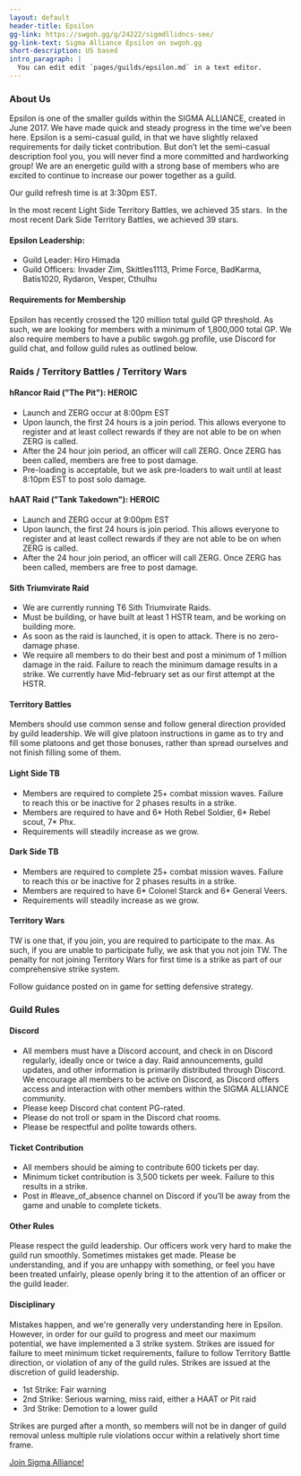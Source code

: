 ```yaml
---
layout: default
header-title: Epsilon
gg-link: https://swgoh.gg/g/24222/sigmdllidncs-see/
gg-link-text: Sigma Alliance Epsilon on swgoh.gg
short-description: US based
intro_paragraph: |
  You can edit edit `pages/guilds/epsilon.md` in a text editor.
---
```


### About Us

Epsilon is one of the smaller guilds within the SIGMA ALLIANCE, created in June 2017. We have made quick and steady progress in the time we’ve been here. Epsilon is a semi-casual guild, in that we have slightly relaxed requirements for daily ticket contribution. But don’t let the semi-casual description fool you, you will never find a more committed and hardworking group! We are an energetic guild with a strong base of members who are excited to continue to increase our power together as a guild.

Our guild refresh time is at 3:30pm EST. 

In the most recent Light Side Territory Battles, we achieved 35 stars.  In the most recent Dark Side Territory Battles, we achieved 39 stars.  

#### Epsilon Leadership:

* Guild Leader: Hiro Himada
* Guild Officers: Invader Zim, Skittles1113, Prime Force, BadKarma, Batis1020, Rydaron, Vesper, Cthulhu

#### Requirements for Membership

Epsilon has recently crossed the 120 million total guild GP threshold. As such, we are looking for members with a minimum of 1,800,000 total GP. We also require members to have a public swgoh.gg profile, use Discord for guild chat, and follow guild rules as outlined below.


### Raids / Territory Battles / Territory Wars

#### hRancor Raid ("The Pit"): HEROIC


* Launch and ZERG occur at 8:00pm EST
* Upon launch, the first 24 hours is a join period.  This allows everyone to register and at least collect rewards if they are not able to be on when ZERG is called.
* After the 24 hour join period, an officer will call ZERG. Once ZERG has been called, members are free to post damage.
* Pre-loading is acceptable, but we ask pre-loaders to wait until at least 8:10pm EST to post solo damage.

#### hAAT Raid ("Tank Takedown"): HEROIC

* Launch and ZERG occur at 9:00pm EST
* Upon launch, the first 24 hours is join period. This allows everyone to register and at least collect rewards if they are not able to be on when ZERG is called.
* After the 24 hour join period, an officer will call ZERG. Once ZERG has been called, members are free to post damage.

#### Sith Triumvirate Raid

* We are currently running T6 Sith Triumvirate Raids.
* Must be building, or have built at least 1 HSTR team, and be working on building more.
* As soon as the raid is launched, it is open to attack. There is no zero-damage phase.
* We require all members to do their best and post a minimum of 1 million damage in the raid. Failure to reach the minimum damage results in a strike. We currently have Mid-february set as our first attempt at the HSTR.

#### Territory Battles

Members should use common sense and follow general direction provided by guild leadership. We will give platoon instructions in game as to try and fill some platoons and get those bonuses, rather than spread ourselves and not finish filling some of them.

#### Light Side TB

* Members are required to complete 25+ combat mission waves.  Failure to reach this or be inactive for 2 phases results in a strike.
* Members are required to have and 6* Hoth Rebel Soldier, 6* Rebel scout, 7* Phx.
* Requirements will steadily increase as we grow.

#### Dark Side TB

* Members are required to complete 25+ combat mission waves. Failure to reach this or be inactive for 2 phases results in a strike.
* Members are required to have 6* Colonel Starck and 6* General Veers.
* Requirements will steadily increase as we grow.


#### Territory Wars

TW is one that, if you join, you are required to participate to the max.  As such, if you are unable to participate fully, we ask that you not join TW. The penalty for not joining Territory Wars for first time is a strike as part of our comprehensive strike system.

Follow guidance posted on in game for setting defensive strategy.

### Guild Rules


#### Discord

* All members must have a Discord account, and check in on Discord regularly, ideally once or twice a day. Raid announcements, guild updates, and other information is primarily distributed through Discord. We encourage all members to be active on Discord, as Discord offers access and interaction with other members within the SIGMA ALLIANCE community.
* Please keep Discord chat content PG-rated.
* Please do not troll or spam in the Discord chat rooms.
* Please be respectful and polite towards others.

#### Ticket Contribution

* All members should be aiming to contribute 600 tickets per day.
* Minimum ticket contribution is 3,500 tickets per week. Failure to this results in a strike.
* Post in #leave_of_absence channel on Discord if you’ll be away from the game and unable to complete tickets.

#### Other Rules

Please respect the guild leadership. Our officers work very hard to make the guild run smoothly. Sometimes mistakes get made. Please be understanding, and if you are unhappy with something, or feel you have been treated unfairly, please openly bring it to the attention of an officer or the guild leader.

#### Disciplinary

Mistakes happen, and we're generally very understanding here in Epsilon. However, in order for our guild to progress and meet our maximum potential, we have implemented a 3 strike system. Strikes are issued for failure to meet minimum ticket requirements, failure to follow Territory Battle direction, or violation of any of the guild rules. Strikes are issued at the discretion of guild leadership.

* 1st Strike: Fair warning
* 2nd Strike: Serious warning, miss raid, either a HAAT or Pit raid
* 3rd Strike: Demotion to a lower guild

Strikes are purged after a month, so members will not be in danger of guild removal unless multiple rule violations occur within a relatively short time frame.  


[Join Sigma Alliance!](https://discord.gg/V33Kfaj)
